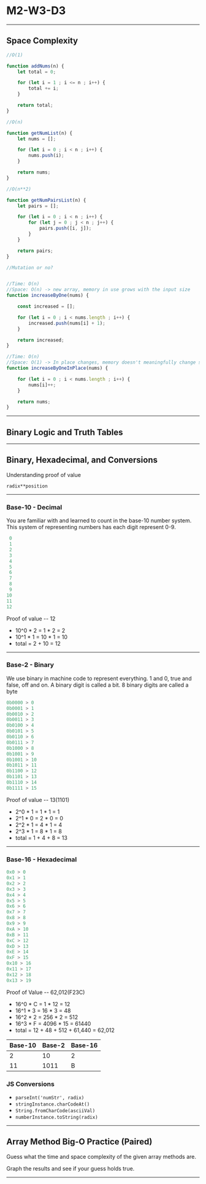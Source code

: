 # M2-W3-D3

---

## Space Complexity

```js
//O(1)

function addNums(n) {
    let total = 0;

    for (let i = 1 ; i <= n ; i++) {
        total += i;
    }

    return total;
}
```

```js
//O(n)

function getNumList(n) {
    let nums = [];

    for (let i = 0 ; i < n ; i++) {
        nums.push(i);
    }

    return nums;
}
```

```js
//O(n**2)

function getNumPairsList(n) {
    let pairs = [];

    for (let i = 0 ; i < n ; i++) {
        for (let j = 0 ; j < n ; j++) {
            pairs.push([i, j]);
        }
    }

    return pairs;
}
```

```js
//Mutation or no?


//Time: O(n)
//Space: O(n) -> new array, memory in use grows with the input size
function increaseByOne(nums) {

    const increased = [];

    for (let i = 0 ; i < nums.length ; i++) {
        increased.push(nums[i] + 1);
    }

    return increased;
}

//Time: O(n)
//Space: O(1) -> In place changes, memory doesn't meaningfully change size
function increaseByOneInPlace(nums) {

    for (let i = 0 ; i < nums.length ; i++) {
        nums[i]++;
    }

    return nums;
}

```

---

## Binary Logic and Truth Tables

---

## Binary, Hexadecimal, and Conversions

Understanding proof of value

`radix**position`

---

### Base-10 - Decimal

You are familiar with and learned to count in the base-10 number system.
This system of representing numbers has each digit represent 0-9.

```js
 0
 1
 2
 3
 4
 5
 6
 7
 8
 9
10
11
12
```

Proof of value -- 12

- 10^0 \* 2 = 1 \* 2  =  2
- 10^1 \* 1 = 10 \* 1 = 10
- total = 2 + 10 = 12

---

### Base-2 - Binary

We use binary in machine code to represent everything. 1 and 0, true and false, off and on.
A binary digit is called a bit. 8 binary digits are called a byte

```js
0b0000 > 0
0b0001 > 1
0b0010 > 2
0b0011 > 3
0b0100 > 4
0b0101 > 5
0b0110 > 6
0b0111 > 7
0b1000 > 8
0b1001 > 9
0b1001 > 10
0b1011 > 11
0b1100 > 12
0b1101 > 13
0b1110 > 14
0b1111 > 15
```

Proof of value -- 13(1101)

- 2^0 \* 1  =  1 \* 1  =  1
- 2^1 \* 0  =  2 \* 0  =  0
- 2^2 \* 1  =  4 \* 1  =  4
- 2^3 \* 1  =  8 \* 1  =  8
- total   =  1 + 4 + 8  =  13

---

### Base-16 - Hexadecimal

```js
0x0 > 0
0x1 > 1
0x2 > 2
0x3 > 3
0x4 > 4
0x5 > 5
0x6 > 6
0x7 > 7
0x8 > 8
0x9 > 9
0xA > 10
0xB > 11
0xC > 12
0xD > 13
0xE > 14
0xF > 15
0x10 > 16
0x11 > 17
0x12 > 18
0x13 > 19
```

Proof of Value -- 62,012(F23C)

- 16^0 \* C  =  1 \* 12     =  12
- 16^1 \* 3  =  16 \* 3     =  48
- 16^2 \* 2  =  256 \* 2    =  512
- 16^3 \* F  =  4096 \* 15  =  61440
- total = 12 + 48 + 512 + 61,440 =  62,012

| Base-10 | Base-2 | Base-16 |
|---------|--------|---------|
|    2    |   10   |   2     |
|    11   |   1011 |   B     |

### JS Conversions

- `parseInt('numStr', radix)`
- `stringInstance.charCodeAt()`
- `String.fromCharCode(asciiVal)`
- `numberInstance.toString(radix)`

---

## Array Method Big-O Practice (Paired)

Guess what the time and space complexity of the given array methods are.

Graph the results and see if your guess holds true.

---
